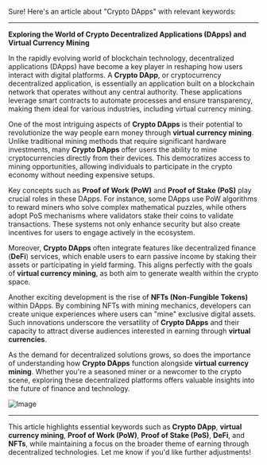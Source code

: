 Sure! Here's an article about "Crypto DApps" with relevant keywords:

---

**Exploring the World of Crypto Decentralized Applications (DApps) and Virtual Currency Mining**

In the rapidly evolving world of blockchain technology, decentralized applications (DApps) have become a key player in reshaping how users interact with digital platforms. A **Crypto DApp**, or cryptocurrency decentralized application, is essentially an application built on a blockchain network that operates without any central authority. These applications leverage smart contracts to automate processes and ensure transparency, making them ideal for various industries, including virtual currency mining.

One of the most intriguing aspects of **Crypto DApps** is their potential to revolutionize the way people earn money through **virtual currency mining**. Unlike traditional mining methods that require significant hardware investments, many **Crypto DApps** offer users the ability to mine cryptocurrencies directly from their devices. This democratizes access to mining opportunities, allowing individuals to participate in the crypto economy without needing expensive setups.

Key concepts such as **Proof of Work (PoW)** and **Proof of Stake (PoS)** play crucial roles in these DApps. For instance, some DApps use PoW algorithms to reward miners who solve complex mathematical puzzles, while others adopt PoS mechanisms where validators stake their coins to validate transactions. These systems not only enhance security but also create incentives for users to engage actively in the ecosystem.

Moreover, **Crypto DApps** often integrate features like decentralized finance (**DeFi**) services, which enable users to earn passive income by staking their assets or participating in yield farming. This aligns perfectly with the goals of **virtual currency mining**, as both aim to generate wealth within the crypto space.

Another exciting development is the rise of **NFTs (Non-Fungible Tokens)** within DApps. By combining NFTs with mining mechanics, developers can create unique experiences where users can "mine" exclusive digital assets. Such innovations underscore the versatility of **Crypto DApps** and their capacity to attract diverse audiences interested in earning through **virtual currencies**.

As the demand for decentralized solutions grows, so does the importance of understanding how **Crypto DApps** function alongside **virtual currency mining**. Whether you're a seasoned miner or a newcomer to the crypto scene, exploring these decentralized platforms offers valuable insights into the future of finance and technology.

![Image](https://github.com/user-attachments/assets/31692037-0104-4703-abd1-696b6a7dd41b)

--- 

This article highlights essential keywords such as **Crypto DApp**, **virtual currency mining**, **Proof of Work (PoW)**, **Proof of Stake (PoS)**, **DeFi**, and **NFTs**, while maintaining a focus on the broader theme of earning through decentralized technologies. Let me know if you'd like further adjustments!